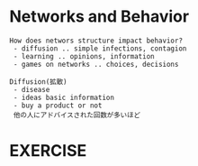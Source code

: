 # Networks and Behavior
```
How does networs structure impact behavior?
 - diffusion .. simple infections, contagion
 - learning .. opinions, information
 - games on networks .. choices, decisions

Diffusion(拡散)
 - disease
 - ideas basic information
 - buy a product or not
 他の人にアドバイスされた回数が多いほど

```
# EXERCISE
```

```

